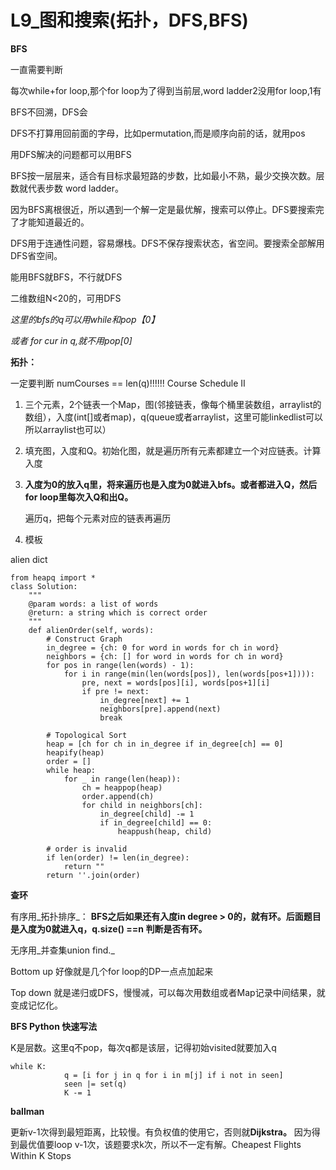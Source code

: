 # L9\_图和搜索\(拓扑，DFS,BFS\)

**BFS**

一直需要判断

每次while+for loop,那个for loop为了得到当前层,word ladder2没用for loop,1有

BFS不回溯，DFS会

DFS不打算用回前面的字母，比如permutation,而是顺序向前的话，就用pos

用DFS解决的问题都可以用BFS

BFS按一层层来，适合有目标求最短路的步数，比如最小不熟，最少交换次数。层数就代表步数 word ladder。

因为BFS离根很近，所以遇到一个解一定是最优解，搜索可以停止。DFS要搜索完了才能知道最近的。

DFS用于连通性问题，容易爆栈。DFS不保存搜索状态，省空间。要搜索全部解用DFS省空间。

能用BFS就BFS，不行就DFS

二维数组N&lt;20的，可用DFS

_这里的bfs的q可以用while和pop【0】_

_或者 for cur in q,就不用pop\[0\]_

**拓扑：**

一定要判断 numCourses == len\(q\)!!!!!! Course Schedule II

1. 三个元素，2个链表一个Map，图\(邻接链表，像每个桶里装数组，arraylist的数组），入度\(int\[\]或者map\)，q\(queue或者arraylist，这里可能linkedlist可以所以arraylist也可以）
2. 填充图，入度和Q。初始化图，就是遍历所有元素都建立一个对应链表。计算入度
3. **入度为0的放入q里，将来遍历也是入度为0就进入bfs。或者都进入Q，然后for loop里每次入Q和出Q。**

   遍历q，把每个元素对应的链表再遍历

4. 模板

alien dict

```text
from heapq import *
class Solution:
    """
    @param words: a list of words
    @return: a string which is correct order
    """
    def alienOrder(self, words):
        # Construct Graph
        in_degree = {ch: 0 for word in words for ch in word}
        neighbors = {ch: [] for word in words for ch in word}
        for pos in range(len(words) - 1):
            for i in range(min(len(words[pos]), len(words[pos+1]))):
                pre, next = words[pos][i], words[pos+1][i]
                if pre != next:
                    in_degree[next] += 1
                    neighbors[pre].append(next)
                    break

        # Topological Sort
        heap = [ch for ch in in_degree if in_degree[ch] == 0]
        heapify(heap)
        order = []
        while heap:
            for _ in range(len(heap)):
                ch = heappop(heap)
                order.append(ch)
                for child in neighbors[ch]:
                    in_degree[child] -= 1
                    if in_degree[child] == 0:
                        heappush(heap, child)

        # order is invalid
        if len(order) != len(in_degree):
            return ""
        return ''.join(order)
```

**查环**

有序用_拓扑排序_： **BFS之后如果还有入度in degree &gt; 0的，就有环。后面题目是入度为0就进入q，q.size\(\) ==n 判断是否有环。**

无序用_并查集union find._

Bottom up 好像就是几个for loop的DP一点点加起来

Top down 就是递归或DFS，慢慢减，可以每次用数组或者Map记录中间结果，就变成记忆化。

**BFS Python 快速写法**

K是层数。这里q不pop，每次q都是该层，记得初始visited就要加入q

```text
while K:
            q = [i for j in q for i in m[j] if i not in seen]
            seen |= set(q)
            K -= 1
```

**ballman**

更新v-1次得到最短距离，比较慢。有负权值的使用它，否则就**Dijkstra。** 因为得到最优值要loop v-1次，该题要求k次，所以不一定有解。Cheapest Flights Within K Stops


